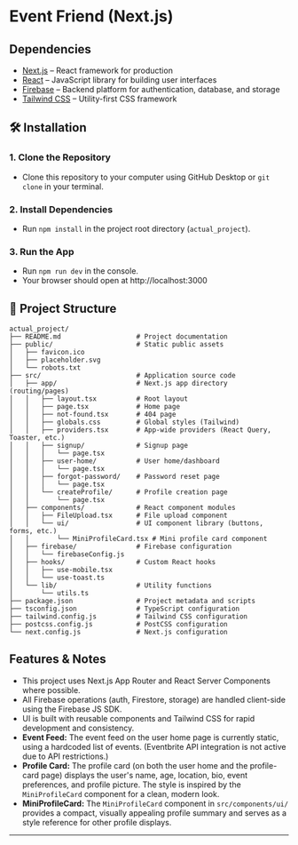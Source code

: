 # Event Friend (Next.js)

## Dependencies

- [Next.js](https://nextjs.org/) – React framework for production
- [React](https://reactjs.org/) – JavaScript library for building user interfaces
- [Firebase](https://firebase.google.com/) – Backend platform for authentication, database, and storage
- [Tailwind CSS](https://tailwindcss.com/) – Utility-first CSS framework

## 🛠 Installation

### 1. Clone the Repository

- Clone this repository to your computer using GitHub Desktop or `git clone` in your terminal.

### 2. Install Dependencies

- Run `npm install` in the project root directory (`actual_project`).

### 3. Run the App

- Run `npm run dev` in the console.
- Your browser should open at http://localhost:3000

## 📁 Project Structure

```text
actual_project/
├── README.md                   # Project documentation
├── public/                     # Static public assets
│   ├── favicon.ico
│   ├── placeholder.svg
│   └── robots.txt
├── src/                        # Application source code
│   ├── app/                    # Next.js app directory (routing/pages)
│   │   ├── layout.tsx          # Root layout
│   │   ├── page.tsx            # Home page
│   │   ├── not-found.tsx       # 404 page
│   │   ├── globals.css         # Global styles (Tailwind)
│   │   ├── providers.tsx       # App-wide providers (React Query, Toaster, etc.)
│   │   ├── signup/             # Signup page
│   │   │   └── page.tsx
│   │   ├── user-home/          # User home/dashboard
│   │   │   └── page.tsx
│   │   ├── forgot-password/    # Password reset page
│   │   │   └── page.tsx
│   │   └── createProfile/      # Profile creation page
│   │       └── page.tsx
│   ├── components/             # React component modules
│   │   ├── FileUpload.tsx      # File upload component
│   │   └── ui/                 # UI component library (buttons, forms, etc.)
│   │       └── MiniProfileCard.tsx # Mini profile card component
│   ├── firebase/               # Firebase configuration
│   │   └── firebaseConfig.js
│   ├── hooks/                  # Custom React hooks
│   │   ├── use-mobile.tsx
│   │   └── use-toast.ts
│   └── lib/                    # Utility functions
│       └── utils.ts
├── package.json                # Project metadata and scripts
├── tsconfig.json               # TypeScript configuration
├── tailwind.config.js          # Tailwind CSS configuration
├── postcss.config.js           # PostCSS configuration
└── next.config.js              # Next.js configuration
```

## Features & Notes

- This project uses Next.js App Router and React Server Components where possible.
- All Firebase operations (auth, Firestore, storage) are handled client-side using the Firebase JS SDK.
- UI is built with reusable components and Tailwind CSS for rapid development and consistency.
- **Event Feed:** The event feed on the user home page is currently static, using a hardcoded list of events. (Eventbrite API integration is not active due to API restrictions.)
- **Profile Card:** The profile card (on both the user home and the profile-card page) displays the user's name, age, location, bio, event preferences, and profile picture. The style is inspired by the `MiniProfileCard` component for a clean, modern look.
- **MiniProfileCard:** The `MiniProfileCard` component in `src/components/ui/` provides a compact, visually appealing profile summary and serves as a style reference for other profile displays.

---


